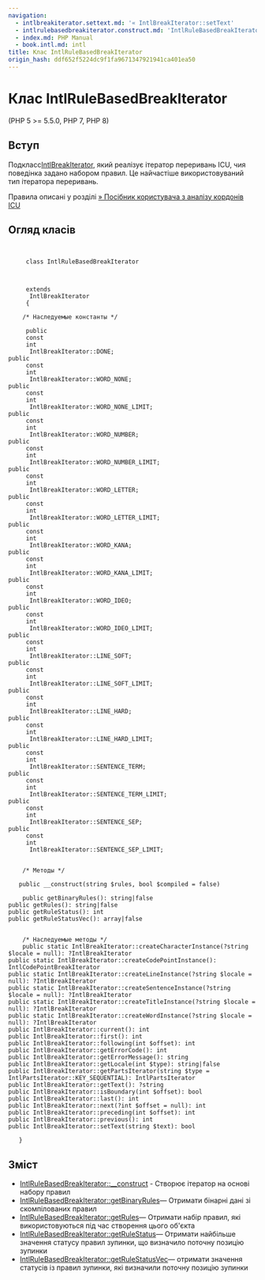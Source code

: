 ```yaml
---
navigation:
  - intlbreakiterator.settext.md: '« IntlBreakIterator::setText'
  - intlrulebasedbreakiterator.construct.md: 'IntlRuleBasedBreakIterator::\_\_construct »'
  - index.md: PHP Manual
  - book.intl.md: intl
title: Клас IntlRuleBasedBreakIterator
origin_hash: ddf652f5224dc9f1fa9671347921941ca401ea50
---
```

# Клас IntlRuleBasedBreakIterator

(PHP 5 >= 5.5.0, PHP 7, PHP 8)

## Вступ

Подкласс[IntlBreakIterator](class.intlbreakiterator.md), який реалізує ітератор переривань ICU, чия поведінка задано набором правил. Це найчастіше використовуваний тип ітератора переривань.

Правила описані у розділі [» Посібник користувача з аналізу кордонів ICU](https://unicode-org.github.io/icu/userguide/boundaryanalysis/break-rules.md)

## Огляд класів

```classsynopsis

    
     class IntlRuleBasedBreakIterator
    

    
     extends
      IntlBreakIterator
     {

    /* Наследуемые константы */
    
     public
     const
     int
      IntlBreakIterator::DONE;
public
     const
     int
      IntlBreakIterator::WORD_NONE;
public
     const
     int
      IntlBreakIterator::WORD_NONE_LIMIT;
public
     const
     int
      IntlBreakIterator::WORD_NUMBER;
public
     const
     int
      IntlBreakIterator::WORD_NUMBER_LIMIT;
public
     const
     int
      IntlBreakIterator::WORD_LETTER;
public
     const
     int
      IntlBreakIterator::WORD_LETTER_LIMIT;
public
     const
     int
      IntlBreakIterator::WORD_KANA;
public
     const
     int
      IntlBreakIterator::WORD_KANA_LIMIT;
public
     const
     int
      IntlBreakIterator::WORD_IDEO;
public
     const
     int
      IntlBreakIterator::WORD_IDEO_LIMIT;
public
     const
     int
      IntlBreakIterator::LINE_SOFT;
public
     const
     int
      IntlBreakIterator::LINE_SOFT_LIMIT;
public
     const
     int
      IntlBreakIterator::LINE_HARD;
public
     const
     int
      IntlBreakIterator::LINE_HARD_LIMIT;
public
     const
     int
      IntlBreakIterator::SENTENCE_TERM;
public
     const
     int
      IntlBreakIterator::SENTENCE_TERM_LIMIT;
public
     const
     int
      IntlBreakIterator::SENTENCE_SEP;
public
     const
     int
      IntlBreakIterator::SENTENCE_SEP_LIMIT;


    /* Методы */
    
   public __construct(string $rules, bool $compiled = false)

    public getBinaryRules(): string|false
public getRules(): string|false
public getRuleStatus(): int
public getRuleStatusVec(): array|false


    /* Наследуемые методы */
    public static IntlBreakIterator::createCharacterInstance(?string $locale = null): ?IntlBreakIterator
public static IntlBreakIterator::createCodePointInstance(): IntlCodePointBreakIterator
public static IntlBreakIterator::createLineInstance(?string $locale = null): ?IntlBreakIterator
public static IntlBreakIterator::createSentenceInstance(?string $locale = null): ?IntlBreakIterator
public static IntlBreakIterator::createTitleInstance(?string $locale = null): ?IntlBreakIterator
public static IntlBreakIterator::createWordInstance(?string $locale = null): ?IntlBreakIterator
public IntlBreakIterator::current(): int
public IntlBreakIterator::first(): int
public IntlBreakIterator::following(int $offset): int
public IntlBreakIterator::getErrorCode(): int
public IntlBreakIterator::getErrorMessage(): string
public IntlBreakIterator::getLocale(int $type): string|false
public IntlBreakIterator::getPartsIterator(string $type = IntlPartsIterator::KEY_SEQUENTIAL): IntlPartsIterator
public IntlBreakIterator::getText(): ?string
public IntlBreakIterator::isBoundary(int $offset): bool
public IntlBreakIterator::last(): int
public IntlBreakIterator::next(?int $offset = null): int
public IntlBreakIterator::preceding(int $offset): int
public IntlBreakIterator::previous(): int
public IntlBreakIterator::setText(string $text): bool

   }
```

## Зміст

-   [IntlRuleBasedBreakIterator::\_\_construct](intlrulebasedbreakiterator.construct.md) \- Створює ітератор на основі набору правил
-   [IntlRuleBasedBreakIterator::getBinaryRules](intlrulebasedbreakiterator.getbinaryrules.md)— Отримати бінарні дані зі скомпілованих правил
-   [IntlRuleBasedBreakIterator::getRules](intlrulebasedbreakiterator.getrules.md)— Отримати набір правил, які використовуються під час створення цього об'єкта
-   [IntlRuleBasedBreakIterator::getRuleStatus](intlrulebasedbreakiterator.getrulestatus.md)— Отримати найбільше значення статусу правил зупинки, що визначило поточну позицію зупинки
-   [IntlRuleBasedBreakIterator::getRuleStatusVec](intlrulebasedbreakiterator.getrulestatusvec.md)— отримати значення статусів із правил зупинки, які визначили поточну позицію зупинки
